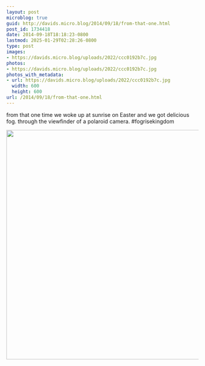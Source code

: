 ```yaml
---
layout: post
microblog: true
guid: http://davids.micro.blog/2014/09/18/from-that-one.html
post_id: 1734418
date: 2014-09-18T18:18:23-0800
lastmod: 2025-01-29T02:28:26-0800
type: post
images:
- https://davids.micro.blog/uploads/2022/ccc0192b7c.jpg
photos:
- https://davids.micro.blog/uploads/2022/ccc0192b7c.jpg
photos_with_metadata:
- url: https://davids.micro.blog/uploads/2022/ccc0192b7c.jpg
  width: 600
  height: 600
url: /2014/09/18/from-that-one.html
---
```

from that one time we woke up at sunrise on Easter and we got delicious fog. through the viewfinder of a polaroid camera. #fogrisekingdom

<img src="/uploads/2022/ccc0192b7c.jpg" width="600" height="600" alt="">
